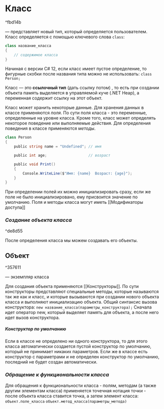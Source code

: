 # **Класс** 

^fbd14b

— представляет новый тип, который определяется пользователем. Класс определяется с помощью ключевого слова `сlass`:
```cs
class название_класса
{
    // содержимое класса
}
```
Начиная с версии C# 12, если класс имеет пустое определение, то фигурные скобки после названия типа можно не использовать: `class Person;`

Класс — это **ссылочный тип** (дать ссылку потом) , то есть при создании объекта память выделяется в управляемой куче (.NET Heap), а переменная содержит ссылку на этот объект.

Класс может хранить некоторые данные. Для хранения данных в классе применяются *поля*. По сути поля класса - это переменные, определенные на уровне класса.
Кроме того, класс может определять некоторое поведение или выполняемые действия. Для определения поведения в классе применяются *методы*.

```cs
class Person
{
    public string name = "Undefined"; // имя

    public int age;                   // возраст

    public void Print()
    {
		Console.WriteLine($"Имя: {name}  Возраст: {age}");
    }
}
```

При определении полей их можно инициализировать сразу, если же поле не было инициализировано, ему присвоится значение по умолчанию. 
Поля и методы класса могут иметь [[Модификаторы доступа]]

### *Создание объекта класса*

^de8d55

После определения класса мы можем создавать его объекты.
## **Объект** 

^357611

— экземпляр класса

Для создания объекта применяются [[Конструкторы]]. По сути конструкторы представляют специальные методы, которые называются так же как и класс, и которые вызываются при создании нового объекта класса и выполняют инициализацию объекта. Общий синтаксис вызова конструктора:
`new название_класса(параметры_конструктора);`
Сначала идет оператор new, который выделяет память для объекта, а после него идет вызов конструктора.

##### *Конструктор по умолчанию*
Если в классе не определено ни одного конструктора, то для этого класса автоматически создается пустой конструктор по умолчанию, который не принимает никаких параметров. Если же в классе есть конструктор с параметрами и не определен конструктор по умолчанию, последний не будет создан автоматически.

### *Обращение к функциональности класса*

Для обращения к функциональности класса - полям, методам (а также другим элементам класса) применяется точечная нотация точки - после объекта класса ставится точка, а затем элемент класса:
`объект.поле_класса`
`объект.метод_класса(параметры_метода)`
